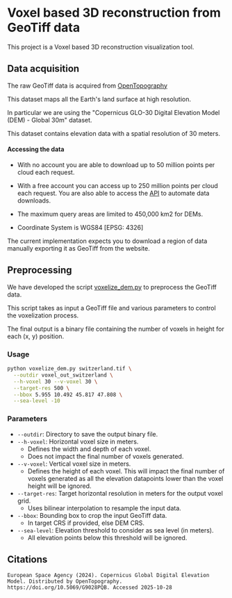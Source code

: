 # Voxel based 3D reconstruction from GeoTiff data

This project is a Voxel based 3D reconstruction visualization tool.

## Data acquisition

The raw GeoTiff data is acquired from [OpenTopography](https://portal.opentopography.org/raster?opentopoID=OTSDEM.032021.4326.3)

This dataset maps all the Earth's land surface at high resolution.

In particular we are using the "Copernicus GLO-30 Digital Elevation Model (DEM) - Global 30m" dataset.

This dataset contains elevation data with a spatial resolution of 30 meters.

#### Accessing the data

- With no account you are able to download up to 50 million points per cloud each request.

- With a free account you can access up to 250 million points per cloud each request. You are also able to access the [API](https://portal.opentopography.org/apidocs/#/Public/getGlobalDem) to automate data downloads.

- The maximum query areas are limited to 450,000 km2 for DEMs.

- Coordinate System is WGS84 [EPSG: 4326]

The current implementation expects you to download a region of data manually exporting it as GeoTiff from the website.

## Preprocessing

We have developed the script [voxelize_dem.py](voxelize_dem.py) to preprocess the GeoTiff data.

This script takes as input a GeoTiff file and various parameters to control the voxelization process.

The final output is a binary file containing the number of voxels in height for each (x, y) position.

### Usage

```bash
python voxelize_dem.py switzerland.tif \
  --outdir voxel_out_switzerland \
  --h-voxel 30 --v-voxel 30 \
  --target-res 500 \
  --bbox 5.955 10.492 45.817 47.808 \
  --sea-level -10
```

### Parameters

- `--outdir`: Directory to save the output binary file.
- `--h-voxel`: Horizontal voxel size in meters.
  - Defines the width and depth of each voxel.
  - Does not impact the final number of voxels generated.
- `--v-voxel`: Vertical voxel size in meters.
  - Defines the height of each voxel. This will impact the final number of voxels generated as all the elevation datapoints lower than the voxel height will be ignored.
- `--target-res`: Target horizontal resolution in meters for the output voxel grid.
  - Uses bilinear interpolation to resample the input data.
- `--bbox`: Bounding box to crop the input GeoTiff data.
  - In target CRS if provided, else DEM CRS.
- `--sea-level`: Elevation threshold to consider as sea level (in meters).
  - All elevation points below this threshold will be ignored.

## Citations

```
European Space Agency (2024). Copernicus Global Digital Elevation Model. Distributed by OpenTopography. https://doi.org/10.5069/G9028PQB. Accessed 2025-10-28
```
